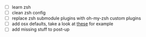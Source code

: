 - [ ] learn zsh
- [ ] clean zsh config
- [ ] replace zsh submodule plugins with oh-my-zsh custom plugins
- [ ] add osx defaults, take a look at [these](https://github.com/mathiasbynens/dotfiles/blob/master/.osx) for example
- [ ] add missing stuff to post-up
